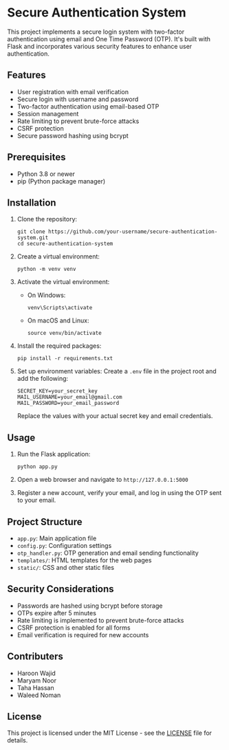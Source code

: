 # Secure Authentication System

This project implements a secure login system with two-factor authentication using email and One Time Password (OTP). It's built with Flask and incorporates various security features to enhance user authentication.

## Features

- User registration with email verification
- Secure login with username and password
- Two-factor authentication using email-based OTP
- Session management
- Rate limiting to prevent brute-force attacks
- CSRF protection
- Secure password hashing using bcrypt

## Prerequisites

- Python 3.8 or newer
- pip (Python package manager)

## Installation

1. Clone the repository:
   ```
   git clone https://github.com/your-username/secure-authentication-system.git
   cd secure-authentication-system
   ```

2. Create a virtual environment:
   ```
   python -m venv venv
   ```

3. Activate the virtual environment:
   - On Windows:
     ```
     venv\Scripts\activate
     ```
   - On macOS and Linux:
     ```
     source venv/bin/activate
     ```

4. Install the required packages:
   ```
   pip install -r requirements.txt
   ```

5. Set up environment variables:
   Create a `.env` file in the project root and add the following:
   ```
   SECRET_KEY=your_secret_key
   MAIL_USERNAME=your_email@gmail.com
   MAIL_PASSWORD=your_email_password
   ```
   Replace the values with your actual secret key and email credentials.

## Usage

1. Run the Flask application:
   ```
   python app.py
   ```

2. Open a web browser and navigate to `http://127.0.0.1:5000`

3. Register a new account, verify your email, and log in using the OTP sent to your email.

## Project Structure

- `app.py`: Main application file
- `config.py`: Configuration settings
- `otp_handler.py`: OTP generation and email sending functionality
- `templates/`: HTML templates for the web pages
- `static/`: CSS and other static files

## Security Considerations

- Passwords are hashed using bcrypt before storage
- OTPs expire after 5 minutes
- Rate limiting is implemented to prevent brute-force attacks
- CSRF protection is enabled for all forms
- Email verification is required for new accounts

## Contributers

- Haroon Wajid
- Maryam Noor
- Taha Hassan
- Waleed Noman

## License

This project is licensed under the MIT License - see the [LICENSE](LICENSE) file for details.
